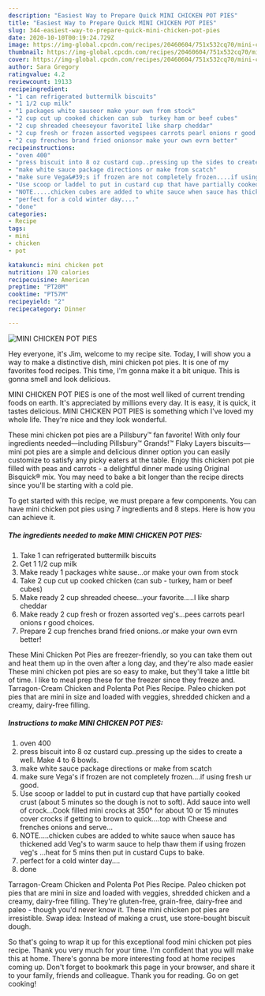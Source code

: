 ```yaml
---
description: "Easiest Way to Prepare Quick MINI CHICKEN POT PIES"
title: "Easiest Way to Prepare Quick MINI CHICKEN POT PIES"
slug: 344-easiest-way-to-prepare-quick-mini-chicken-pot-pies
date: 2020-10-10T00:19:24.729Z
image: https://img-global.cpcdn.com/recipes/20460604/751x532cq70/mini-chicken-pot-pies-recipe-main-photo.jpg
thumbnail: https://img-global.cpcdn.com/recipes/20460604/751x532cq70/mini-chicken-pot-pies-recipe-main-photo.jpg
cover: https://img-global.cpcdn.com/recipes/20460604/751x532cq70/mini-chicken-pot-pies-recipe-main-photo.jpg
author: Sara Gregory
ratingvalue: 4.2
reviewcount: 19133
recipeingredient:
- "1 can refrigerated buttermilk biscuits"
- "1 1/2 cup milk"
- "1 packages white sauseor make your own from stock"
- "2 cup cut up cooked chicken can sub  turkey ham or beef cubes"
- "2 cup shreaded cheeseyour favoriteI like sharp cheddar"
- "2 cup fresh or frozen assorted vegspees carrots pearl onions r good choices"
- "2 cup frenches brand fried onionsor make your own evrn better"
recipeinstructions:
- "oven 400"
- "press biscuit into 8 oz custard cup..pressing up the sides to create a well. Make 4 to 6 bowls."
- "make white sauce package directions or make from scatch"
- "make sure Vega&#39;s if frozen are not completely frozen....if using fresh ur good."
- "Use scoop or laddel to put in custard cup that have partially cooked crust (about 5 minutes so the dough is not to soft). Add sauce into well of crock...Cook filled mini crocks at 350° for about 10 or 15 minutes cover crocks if getting to brown to quick....top with Cheese and frenches onions and serve..."
- "NOTE.....chicken cubes are added to white sauce when sauce has thickened add Veg&#39;s to warm sauce to help thaw them if using frozen veg&#39;s ...heat for 5 mins then put in custard Cups to bake."
- "perfect for a cold winter day...."
- "done"
categories:
- Recipe
tags:
- mini
- chicken
- pot

katakunci: mini chicken pot 
nutrition: 170 calories
recipecuisine: American
preptime: "PT20M"
cooktime: "PT57M"
recipeyield: "2"
recipecategory: Dinner

---
```



![MINI CHICKEN POT PIES](https://img-global.cpcdn.com/recipes/20460604/751x532cq70/mini-chicken-pot-pies-recipe-main-photo.jpg)

Hey everyone, it's Jim, welcome to my recipe site. Today, I will show you a way to make a distinctive dish, mini chicken pot pies. It is one of my favorites food recipes. This time, I'm gonna make it a bit unique. This is gonna smell and look delicious.

MINI CHICKEN POT PIES is one of the most well liked of current trending foods on earth. It's appreciated by millions every day. It is easy, it is quick, it tastes delicious. MINI CHICKEN POT PIES is something which I've loved my whole life. They're nice and they look wonderful.

These mini chicken pot pies are a Pillsbury™ fan favorite! With only four ingredients needed—including Pillsbury™ Grands!™ Flaky Layers biscuits—mini pot pies are a simple and delicious dinner option you can easily customize to satisfy any picky eaters at the table. Enjoy this chicken pot pie filled with peas and carrots - a delightful dinner made using Original Bisquick® mix. You may need to bake a bit longer than the recipe directs since you&#39;ll be starting with a cold pie.


To get started with this recipe, we must prepare a few components. You can have mini chicken pot pies using 7 ingredients and 8 steps. Here is how you can achieve it.

<!--inarticleads1-->

##### The ingredients needed to make MINI CHICKEN POT PIES:

1. Take 1 can refrigerated buttermilk biscuits
1. Get 1 1/2 cup milk
1. Make ready 1 packages white sause...or make your own from stock
1. Take 2 cup cut up cooked chicken (can sub - turkey, ham or beef cubes)
1. Make ready 2 cup shreaded cheese...your favorite.....I like sharp cheddar
1. Make ready 2 cup fresh or frozen assorted veg&#39;s...pees carrots pearl onions r good choices.
1. Prepare 2 cup frenches brand fried onions..or make your own evrn better!


These Mini Chicken Pot Pies are freezer-friendly, so you can take them out and heat them up in the oven after a long day, and they&#39;re also made easier These mini chicken pot pies are so easy to make, but they&#39;ll take a little bit of time. I like to meal prep these for the freezer since they freeze and. Tarragon-Cream Chicken and Polenta Pot Pies Recipe. Paleo chicken pot pies that are mini in size and loaded with veggies, shredded chicken and a creamy, dairy-free filling. 

<!--inarticleads2-->

##### Instructions to make MINI CHICKEN POT PIES:

1. oven 400
1. press biscuit into 8 oz custard cup..pressing up the sides to create a well. Make 4 to 6 bowls.
1. make white sauce package directions or make from scatch
1. make sure Vega&#39;s if frozen are not completely frozen....if using fresh ur good.
1. Use scoop or laddel to put in custard cup that have partially cooked crust (about 5 minutes so the dough is not to soft). Add sauce into well of crock...Cook filled mini crocks at 350° for about 10 or 15 minutes cover crocks if getting to brown to quick....top with Cheese and frenches onions and serve...
1. NOTE.....chicken cubes are added to white sauce when sauce has thickened add Veg&#39;s to warm sauce to help thaw them if using frozen veg&#39;s ...heat for 5 mins then put in custard Cups to bake.
1. perfect for a cold winter day....
1. done


Tarragon-Cream Chicken and Polenta Pot Pies Recipe. Paleo chicken pot pies that are mini in size and loaded with veggies, shredded chicken and a creamy, dairy-free filling. They&#39;re gluten-free, grain-free, dairy-free and paleo - though you&#39;d never know it. These mini chicken pot pies are irresistible. Swap idea: Instead of making a crust, use store-bought biscuit dough. 

So that's going to wrap it up for this exceptional food mini chicken pot pies recipe. Thank you very much for your time. I'm confident that you will make this at home. There's gonna be more interesting food at home recipes coming up. Don't forget to bookmark this page in your browser, and share it to your family, friends and colleague. Thank you for reading. Go on get cooking!

